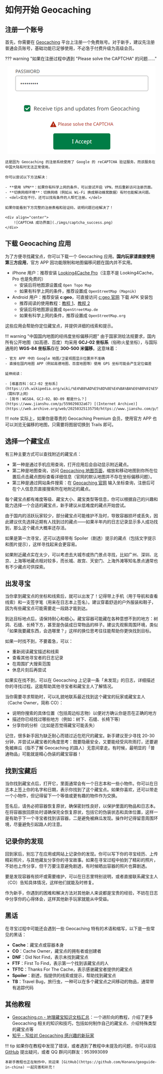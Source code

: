 # 如何开始 Geocaching

## 注册一个账号

首先，你需要在 [Geocaching](https://www.geocaching.com/account/join) 平台上注册一个免费账号。对于新手，建议先注册普通会员账号，基础功能已足够使用，不必急于付费升级为高级会员。

??? warning "如果在注册过程中遇到 "Please solve the CAPTCHA" 的问题……"
    <div align="center">
        ![CAPTCHA 失败界面](./imgs/captcha_failed.png)
    </div>

    这是因为 Geocaching 的注册系统使用了 Google 的 reCAPTCHA 验证服务，而该服务在中国大陆有时无法正常使用。
    
    你可以尝试以下方法解决：

    - **使用 VPN**：如果你有科学上网的条件，可以尝试开启 VPN，然后重新访问注册页面。
    - **切换网络环境**：切换网络（例如从 Wi-Fi 换成移动蜂窝数据）有时也能解决问题。
    - <del>实在不行，还可以找有条件的人帮忙注册。</del>

    如果你能看到下方完整的注册表格和验证码，说明问题已经解决了！

    <div align="center">
        ![CAPTCHA 成功界面](./imgs/captcha_success.png)
    </div>

## 下载 Geocaching 应用

为了方便寻找藏宝点，你可以下载一个 Geocaching 应用。**国内玩家请直接使用第三方应用**，官方 APP 因功能限制和地图偏移问题在国内并不实用。

- iPhone 用户：推荐安装 [Looking4Cache Pro](https://www.geocaching.cn/2017/12/l4c-an-ios-geocaching-app-by-magic-snake/)（注意不是 Looking4Cache，Pro 也是免费的）
    - 安装后将地图源设置成 `Open Topo Map`
    - 如果有科学上网的条件，推荐设置成 `OpenStreetMap (Mapnik)`
- Android 用户：推荐安装 **c:geo**，可直接访问 [c:geo 官网](https://www.cgeo.org/) 下载 APK 安装包
    - 推荐阅读的使用教程：[教程 1](https://www.geocaching.cn/2018/02/c-geo-in-geocaching/)、[教程 2](https://www.geocaching.cn/2023/05/first-cache-basic-cgeo-tutorial/)
    - 安装后将地图源设置成 `OpenStreetMap.de`
    - 如果有科学上网的条件，推荐设置成 `OpenStreetMap.org`

这些应用会帮助你定位藏宝点，并提供详细的线索和提示。

!!! warning "中国国内地图的经纬度坐标偏移问题"
    由于国家测绘法规要求，国内所有公开地图（如高德、百度）均采用 **GCJ-02 坐标系**（俗称火星坐标），与国际通用的 **WGS-84 坐标系**存在 **300-500 米偏移**。这意味着：

    - 官方 APP 中的 Google 地图/卫星视图显示位置并不准确
    - 直接在国内地图 APP（例如高德地图、百度地图等）使用 GPS 坐标可能会产生定位偏差

    延伸阅读：
    
    - [维基百科：GCJ-02 坐标系](https://zh.wikipedia.org/wiki/%E4%B8%AD%E5%8D%8E%E4%BA%BA%E6%B0%91%E5%85%B1%E5%92%8C%E5%9B%BD%E5%9C%B0%E7%90%86%E6%95%B0%E6%8D%AE%E9%99%90%E5%88%B6#%E5%9D%90%E6%A0%87%E7%B3%BB%E5%AE%9E%E7%8E%B0)（需科学上网）
    - [简书：WGS84、GCJ-02、BD-09 都是什么？](https://www.jianshu.com/p/559029832a67) [(Internet Archive)](https://web.archive.org/web/20250325135750/https://www.jianshu.com/p/559029832a67)

!!! note
    实际上，如果你是尊贵的 Geocaching Premium 会员，使用官方 APP 也可以浏览无偏移的地图，只需要将图层切换到 Trails 即可。

## 选择一个藏宝点
有三种主要方式可以查找附近的藏宝点：

- 第一种是通过手机应用查询，打开应用后会自动显示附近藏点。
- 第二种是地图查询，访问 [Geocaching 地图页面](http://www.geocaching.com/map)，缩放和移动地图到你所在位置后点击藏点图标查看详细信息（官网的默认地图并不存在坐标偏移问题）。
- 第三种是通过网站条件搜索：在 [Geocaching 官网](https://www.geocaching.com/live/play/map) 输入坐标查询，注册后可在个人信息页直接搜索所在地附近的藏点。

每个藏宝点都有难度等级、藏宝大小、藏宝类型等信息，你可以根据自己的兴趣和能力选择一个合适的藏宝点，新手建议从低难度的藏点开始尝试。

由于国内的活跃玩家较少，部分藏宝点可能维护不及时，导致容器损坏或丢失，因此建议优先选择近期有人找到过的藏点——如果半年内的日志记录显示多人成功找到，那么这个藏点大概率还存活。

如果是第一次寻宝，还可以选择带有 Spoiler（剧透）提示的藏点（包括文字提示和图片提示），这样寻找起来会更容易。

如果附近藏点实在太少，可以考虑去大城市或热门景点寻找，比如广州、深圳、北京、上海等地藏点相对较多，而长城、故宫、天安门、上海外滩等知名景点通常也有不少藏点可供探索。

## 出发寻宝

当你拿到藏宝点的坐标和线索后，就可以出发了！记得带上手机（用于导航和查看线索）和一支签字笔（用来在日志本上签名）。建议穿着舒适的户外服装和鞋子，因为有些藏宝点可能需要走一段路才能到达。

到达目标地点后，请保持耐心和细心。藏宝容器可能藏在各种意想不到的地方：树洞、石缝、长椅下方，甚至是伪装成日常物品的样子。建议先观察周围环境，类似「如果我要藏东西，会选哪里？」这样的换位思考往往能帮助你更快找到目标。

如果一时找不到，不要着急，可以：

- 重新阅读藏宝描述和线索
- 查看其他寻宝者的日志记录
- 在周围扩大搜索范围
- 休息片刻后再尝试

如果实在找不到，可以在 Geocaching 上记录一条「未发现」的日志，详细描述你的寻找过程。这能帮助其他寻宝者和藏宝主人了解情况。

当你需要寻求帮助时，可以礼貌地联系最近找到这个藏宝的玩家或藏宝主人（Cache Owner，简称 CO）：

- 说明你搜索的具体位置（包括周边标志物）以便对方确认你是否在正确的地方
- 描述你已经找过哪些地方（例如：树下、石缝、长椅下等）
- 分享你的分析（比如是否觉得藏宝可能丢失）

记住，很多新手因为缺乏耐心而错过近在咫尺的藏宝。新手建议至少寻找 20-30 分钟，并尝试从藏宝者的角度思考：既要隐蔽安全，又要能经受风吹雨打，还要避免被麻瓜（指不了解 Geocaching 的路人）无意间拿走。有时候，最明显的「普通物品」可能就是精心伪装的藏宝容器！

## 找到宝藏后

当你找到藏宝点后，打开它，里面通常会有一个日志本和一些小物件。你可以在日志本上签上你的名字和日期，表示你找到了这个藏宝点。如果你喜欢，还可以带走一个小物件，但记得留下一个等值或更有趣的物件作为交换。

签名后，请务必把容器恢复原状，确保密封性良好，以保护里面的物品和日志本。在将容器放回原处时请确保完全恢复原状，包括它的伪装状态和具体位置，这样一是有助于下一个寻宝者找到该容器，二是避免被麻瓜发现。操作时记得留意周围环境，尽量避免引起路人的注意。

## 记录你的发现

回到家后，别忘了在应用或网站上记录你的发现。你可以写下你的寻宝经历、上传精彩照片，与其他藏友分享你的寻宝故事。如果在寻宝过程中拍到了精彩的照片，不妨也上传分享，但千万要注意避免剧透，有时候晒出容器的照片也算剧透。

要是发现容器有损坏或需要维护，可以在日志里特别说明，或者直接联系藏宝主人（CO）告知具体情况，这样他们就能及时修复。

作为新手，你遇到的困难和解决方法对其他新人来说都是宝贵的经验，不妨在日志中分享你的心得体会，这样其他新手玩家就能从中受益。

## 黑话

在寻宝过程中可能还会遇到一些 Geocaching 特有的术语和缩写，以下是一些常见的黑话：

- **Cache**：藏宝点或容器本身
- **CO**：Cache Owner，藏宝点的拥有者或创建者
- **DNF**：Did Not Find，表示未找到藏宝点
- **FTF**：First To Find，表示第一个找到该藏宝点的人
- **TFTC**：Thanks For The Cache，表示感谢藏宝者提供的藏宝点
- **Spoiler**：剧透，指提供的线索或提示，帮助找到藏宝点
- **TB**：Travel Bug，旅行虫，一种可以在多个藏宝点之间移动的物品，通常带有追踪代码

## 其他教程

- [Geocaching.cn - 地理藏宝知识文档汇总](https://www.geocaching.cn/courses/)：一个进阶向的教程，介绍了更多 Geocaching 相关的知识和技巧，包括如何制作自己的藏宝点、介绍特殊类型的藏宝点等
- [知乎 - 写给对 Geocaching 感兴趣的新玩家](https://zhuanlan.zhihu.com/p/638003725)

!!! tip
    如果你在教程中发现了错误，或者遇到了教程中未提及的问题，你可以前往 [GitHub](https://github.com/Konano/geoguide-in-china/issues) 提出疑问，或者 QQ 群问问群友：953993089

    本新手教程也正在制作中，欢迎来 [GitHub](https://github.com/Konano/geoguide-in-china) 一起完善和补充！
